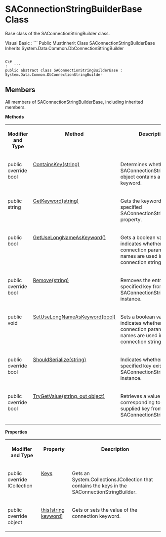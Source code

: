 <!-- loio3c14bf846c5f1014a6f18f4887c51550 -->

# SAConnectionStringBuilderBase Class

Base class of the SAConnectionStringBuilder class.



Visual Basic
:   ```
Public MustInherit Class SAConnectionStringBuilderBase Inherits System.Data.Common.DbConnectionStringBuilder
```

C\#
:   ```
public abstract class SAConnectionStringBuilderBase : System.Data.Common.DbConnectionStringBuilder
```



## Members

All members of SAConnectionStringBuilderBase, including inherited members.

 **Methods** 


<table>
<tr>
<th valign="top">

Modifier and Type



</th>
<th valign="top">

Method



</th>
<th valign="top">

Description



</th>
</tr>
<tr>
<td valign="top">

public override bool



</td>
<td valign="top">

 [ContainsKey\(string\)](containskey-string-method-3c142a1.md) 



</td>
<td valign="top">

Determines whether the SAConnectionStringBuilder object contains a specific keyword.



</td>
</tr>
<tr>
<td valign="top">

public string



</td>
<td valign="top">

 [GetKeyword\(string\)](getkeyword-string-method-3c145ae.md) 



</td>
<td valign="top">

Gets the keyword for the specified SAConnectionStringBuilder property.



</td>
</tr>
<tr>
<td valign="top">

public bool



</td>
<td valign="top">

 [GetUseLongNameAsKeyword\(\)](getuselongnameaskeyword-method-3c146ac.md) 



</td>
<td valign="top">

Gets a boolean value that indicates whether long connection parameter names are used in the connection string.



</td>
</tr>
<tr>
<td valign="top">

public override bool



</td>
<td valign="top">

 [Remove\(string\)](remove-string-method-3c14899.md) 



</td>
<td valign="top">

Removes the entry with the specified key from the SAConnectionStringBuilder instance.



</td>
</tr>
<tr>
<td valign="top">

public void



</td>
<td valign="top">

 [SetUseLongNameAsKeyword\(bool\)](setuselongnameaskeyword-bool-method-3c14a0f.md) 



</td>
<td valign="top">

Sets a boolean value that indicates whether long connection parameter names are used in the connection string.



</td>
</tr>
<tr>
<td valign="top">

public override bool



</td>
<td valign="top">

 [ShouldSerialize\(string\)](shouldserialize-string-method-3c14a8b.md) 



</td>
<td valign="top">

Indicates whether the specified key exists in this SAConnectionStringBuilder instance.



</td>
</tr>
<tr>
<td valign="top">

public override bool



</td>
<td valign="top">

 [TryGetValue\(string, out object\)](trygetvalue-string-out-object-method-3c14b80.md) 



</td>
<td valign="top">

Retrieves a value corresponding to the supplied key from this SAConnectionStringBuilder.



</td>
</tr>
</table>

 **Properties** 


<table>
<tr>
<th valign="top">

Modifier and Type



</th>
<th valign="top">

Property



</th>
<th valign="top">

Description



</th>
</tr>
<tr>
<td valign="top">

public override ICollection



</td>
<td valign="top">

 [Keys](keys-property-3c1472d.md) 



</td>
<td valign="top">

Gets an System.Collections.ICollection that contains the keys in the SAConnectionStringBuilder.



</td>
</tr>
<tr>
<td valign="top">

public override object



</td>
<td valign="top">

 [this\[string keyword\]](this-string-keyword-property-3c14b04.md) 



</td>
<td valign="top">

Gets or sets the value of the connection keyword.



</td>
</tr>
</table>

